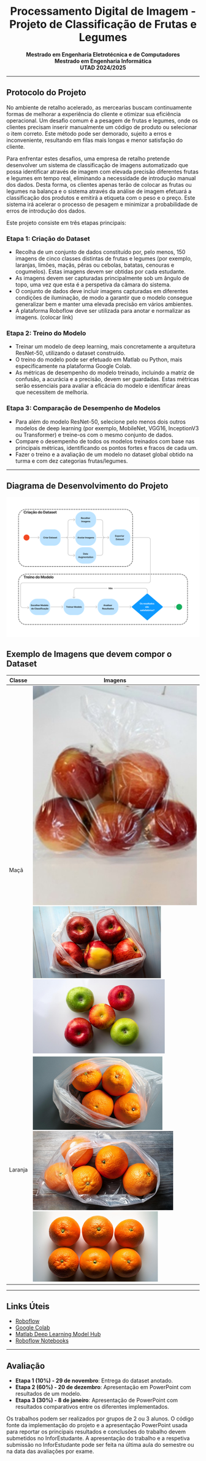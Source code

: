 
<div align="center">

# **Processamento Digital de Imagem - Projeto de Classificação de Frutas e Legumes**

**Mestrado em Engenharia Eletrotécnica e de Computadores**  
**Mestrado em Engenharia Informática**  
**UTAD 2024/2025**

</div>

---

## **Protocolo do Projeto**

No ambiente de retalho acelerado, as mercearias buscam continuamente formas de melhorar a experiência do cliente e otimizar sua eficiência operacional. Um desafio comum é a pesagem de frutas e legumes, onde os clientes precisam inserir manualmente um código de produto ou selecionar o item correto. Este método pode ser demorado, sujeito a erros e inconveniente, resultando em filas mais longas e menor satisfação do cliente.

Para enfrentar estes desafios, uma empresa de retalho pretende desenvolver um sistema de classificação de imagens automatizado que possa identificar através de imagem com elevada precisão diferentes frutas e legumes em tempo real, eliminando a necessidade de introdução manual dos dados. Desta forma, os clientes apenas terão de colocar as frutas ou legumes na balança e o sistema através da análise de imagem efetuará a classificação dos produtos e emitirá a etiqueta com o peso e o preço. Este sistema irá acelerar o processo de pesagem e minimizar a probabilidade de erros de introdução dos dados.


Este projeto consiste em três etapas principais:

### **Etapa 1: Criação do Dataset**
- Recolha de um conjunto de dados constituído por, pelo menos, 150 imagens de cinco classes distintas de frutas e legumes (por exemplo, laranjas, limões, maçãs, pêras ou cebolas, batatas, cenouras e cogumelos). Estas imagens devem ser obtidas por cada estudante.
- As imagens devem ser capturadas principalmente sob um ângulo de topo, uma vez que esta é a perspetiva da câmara do sistema.
- O conjunto de dados deve incluir imagens capturadas em diferentes condições de iluminação, de modo a garantir que o modelo consegue generalizar bem e manter uma elevada precisão em vários ambientes.
- A plataforma Roboflow deve ser utilizada para anotar e normalizar as imagens. (colocar link)


### **Etapa 2: Treino do Modelo**
- Treinar um modelo de deep learning, mais concretamente a arquitetura ResNet-50, utilizando o dataset construído. 
- O treino do modelo pode ser efetuado em Matlab ou Python, mais especificamente na plataforma Google Colab. 
- As métricas de desempenho do modelo treinado, incluindo a matriz de confusão, a acurácia e a precisão, devem ser guardadas. Estas métricas serão essenciais para avaliar a eficácia do modelo e identificar áreas que necessitem de melhoria. 


### **Etapa 3: Comparação de Desempenho de Modelos**
- Para além do modelo ResNet-50, selecione pelo menos dois outros modelos de deep learning (por exemplo, MobileNet, VGG16, InceptionV3 ou Transformer) e treine-os com o mesmo conjunto de dados.
- Compare o desempenho de todos os modelos treinados com base nas principais métricas, identificando os pontos fortes e fracos de cada um.
- Fazer o treino e a avaliação de um modelo no dataset global obtido na turma e com dez categorias frutas/legumes.

---

## **Diagrama de Desenvolvimento do Projeto**

![Diagrama](images/Picture7.png)

## **Exemplo de Imagens que devem compor o Dataset**

| Classe  | Imagens                    |
| ------- | -------------------------- |
| Maçã    | ![Imagem 1](images/Picture1.jpg) ![Imagem 2](images/Picture2.png) ![Imagem 3](images/Picture3.png) |
| Laranja | ![Imagem 1](images/Picture4.png) ![Imagem 2](images/Picture5.png) ![Imagem 3](images/Picture6.png) |

---

## **Links Úteis**

- [Roboflow](https://roboflow.com/)  
- [Google Colab](https://colab.research.google.com/)  
- [Matlab Deep Learning Model Hub](https://github.com/matlab-deep-learning/MATLAB-Deep-Learning-Model-Hub)  
- [Roboflow Notebooks](https://github.com/roboflow/notebooks)  

---

## **Avaliação**

- **Etapa 1 (10%) - 29 de novembro**: Entrega do dataset anotado.
- **Etapa 2 (60%) - 20 de dezembro**: Apresentação em PowerPoint com resultados de um modelo.
- **Etapa 3 (30%) - 8 de janeiro**: Apresentação de PowerPoint com resultados comparativos entre os diferentes implementados.

Os trabalhos podem ser realizados por grupos de 2 ou 3 alunos. O código fonte da implementação do projeto e a apresentação PowerPoint usada para reportar os principais resultados e conclusões do trabalho devem submetidos no InforEstudante. A apresentação do trabalho e a respetiva submissão no InforEstudante pode ser feita na última aula do semestre ou na data das avaliações por exame.
